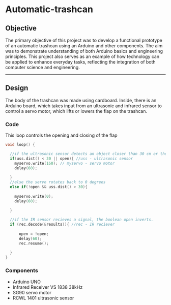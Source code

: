 # Automatic-trashcan

## Objective
The primary objective of this project was to develop a functional prototype of an automatic trashcan using an Arduino and other components. The aim was to demonstrate understanding of both Arduino basics and engineering principles. This project also serves as an example of how technology can be applied to enhance everyday tasks, reflecting the integration of both computer science and engineering.

---

## Design

The body of the trashcan was made using cardboard. Inside, there is an Arduino board, which takes input from an ultrasonic and infrared sensor to control a servo motor, which lifts or lowers the flap on the trashcan.

### Code

This loop controls the opening and closing of the flap
```c++
void loop() {

  //if the ultrasonic sensor detects an object closer than 30 cm or the boolean open is true, the servo will rotate to 160 degrees, opening the trashcan flap.
  if(uss.dist() < 30 || open){ //uss - ultrasonic sensor
    myservo.write(160); // myservo - servo motor
    delay(60);
    
  }
  //else the servo rotates back to 0 degrees
  else if(!open && uss.dist() > 30){
    
    myservo.write(0);
    delay(60);
    
  }

  //if the IR sensor recieves a signal, the boolean open inverts.
  if (rec.decode(&results)){ //rec - IR reciever
    
      open = !open;
      delay(60);
      rec.resume();
    
  }
}
```
### Components
- Arduino UNO
- Infrared Receiver VS 1838 38kHz
- SG90 servo motor
- RCWL 1401 ultrasonic sensor
